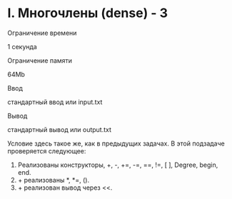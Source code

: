 I. Многочлены (dense) - 3
=========================

Ограничение времени

1 секунда

Ограничение памяти

64Mb

Ввод

стандартный ввод или input.txt

Вывод

стандартный вывод или output.txt

Условие здесь такое же, как в предыдущих задачах. В этой подзадаче проверяется следующее:

1.  Реализованы конструкторы, +, -, +=, -=, ==, !=, \[ \], Degree, begin, end.
2.  \+ реализованы \*, \*=, ().
3.  \+ реализован вывод через <<.